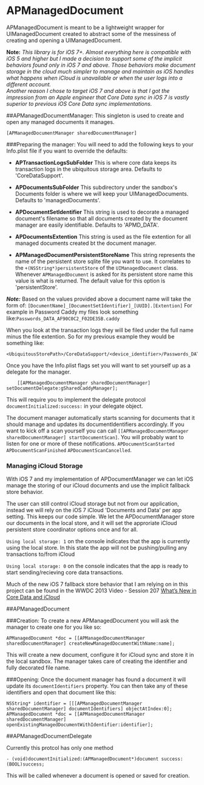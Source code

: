 APManagedDocument
=================

APManagedDocument is meant to be a lightweight wrapper for UIManagedDocument created to abstract some of the messiness of creating and opening a UIManagedDocument.

**Note:** *This library is for iOS 7+. Almost everything here is compatible with iOS 5 and higher but I made a decision to support some of the implicit behaviors found only in iOS 7 and above. Those behaviors make document storage in the cloud much simpler to manage and maintain as iOS handles what happens when iCloud is unavailable or when the user logs into a different account.  
Another reason I chose to target iOS 7 and above is that I got the impression from an Apple engineer that Core Data sync in iOS 7 is vastly superior to previous iOS Core Data sync implementations.*


##APManagedDocumentManager:
This singleton is used to create and open any managed documents it manages.

```
[APManagedDocumentManager sharedDocumentManager]
```
###Preparing the manager:
You will need to add the following keys to your Info.plist file if you want to override the defaults:

* **APTransactionLogsSubFolder** This is where core data keeps its transaction logs in the ubiquitous storage area. Defaults to 'CoreDataSupport'.

* **APDocumentsSubFolder** This subdirectory under the sandbox's Documents folder is where we will keep your UIManagedDocuments. Defaults to 'managedDocuments'.

* **APDocumentSetIdentifier** This string is used to decorate a managed document's filename so that all documents created by the document manager are easily identifiable. Defaults to 'APMD_DATA'.

* **APDocumentsExtention** This string is used as the file extention for all managed documents created bt the document manager.

* **APManagedDocumentPersistentStoreName** This string represents the name of the persistent store sqlite file you want to use. It correlates to the `+(NSString*)persistentStore` of the `UIManagedDocument` class. Whenever `APManagedDocument` is asked for its persistent store name this value is what is returned. The default value for this option is 'persistentStore'.

***Note:*** Based on the values provided above a document name will take the form of: 
`[DocumentName]_[DocumentSetIdentifier]_[UUID].[Extention]`
For example in Password Caddy my files look something like:`Passwords_DATA_AF90C0C2_F02DE35B.caddy`

When you look at the transaction logs they will be filed under the full name minus the file extention. So for my previous example they would be something like:

```
<UbiquitousStorePath>/CoreDataSupport/<device_identifier>/Passwords_DATA_AF90C0C2_F02DE35B
```

Once you have the Info.plist flags set you will want to set yourself up as a delegate for the manager.

```
    [[APManagedDocumentManager sharedDocumentManager] setDocumentDelegate:gSharedCaddyManager];
```

This will require you to implement the delegate protocol `documentInitialized:success:` in your delegate object.

The document manager automatically starts scanning for documents that it should manage and updates its documentIdentifiers accordingly. If you want to kick off a scan yourself you can call `[[APManagedDocumentManager sharedDocumentManager] startDocumentScan]`. You will probably want to listen for one or more of these notifications. `APDocumentScanStarted` `APDocumentScanFinished` `APDocumentScanCancelled`.

### Managing iCloud Storage
With iOS 7 and my implementation of APDocumentManager we can let iOS manage the storing of our iCloud documents and use the implicit fallback store behavior.

The user can still control iCloud storage but not from our application, instead we will rely on the iOS 7 iCloud 'Documents and Data' per app setting. This keeps our code simple. We let the APDocumentManager store our documents in the local store, and it will set the approriate iCloud persistent store coordinator options once and for all.


`Using local storage: 1` on the console indicates that the app is currently using the local store. In this state the app will not be pushing/pulling any transactions to/from iCloud

`Using local storage: 0` on the console indicates that the app is ready to start sending/recieving core data transactions.

Much of the new iOS 7 fallback store behavior that I am relying on in this project can be found in the WWDC 2013 Video - Session 207 [What’s New in Core Data and iCloud](https://developer.apple.com/wwdc/videos/index.php?id=207)

##APManagedDocument

###Creation:
To create a new APManagedDocument you will ask the manager to create one for you like so:

```
APManagedDocument *doc = [[APManagedDocumentManager sharedDocumentManager] createNewManagedDocumentWithName:name];
```
This will create a new document, configure it for iCloud sync and store it in the local sandbox. The manager takes care of creating the identifier and fully decorated file name.


###Opening:
Once the document manager has found a document it will update its `documentIdentifiers` property. You can then take any of these identifiers and open that document like this:

```
NSString* identifier = [[[APManagedDocumentManager sharedDocumentManager] documentIdentifiers] objectAtIndex:0];
APManagedDocument *doc = [[APManagedDocumentManager sharedDocumentManager] openExistingManagedDocumentWithIdentifier:identifier];
```

##APManagedDocumentDelegate

Currently this protcol has only one method

```
- (void)documentInitialized:(APManagedDocument*)document success:(BOOL)success;
```

This will be called whenever a document is opened or saved for creation.